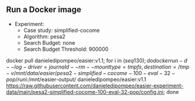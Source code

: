 
## Run a Docker image

 - Experiment: 
   - Case study: simplified-cocome
   - Algorithm: pesa2
   - Search Budget: none
   - Search Budget Threshold: 900000

docker pull danieledipompeo/easier:v1.1; for i in $(seq 1 30); do docker run -d --log-driver=journald --rm --mount type=tmpfs,destination=/tmp -v /mnt/data/easier/pesa2-simplified-cocome-100-eval-32-pop/run$i:/mnt/easier-output/ danieledipompeo/easier:v1.1 https://raw.githubusercontent.com/danieledipompeo/easier-experiment-data/main/pesa2-simplified-cocome-100-eval-32-pop/config.ini; done

